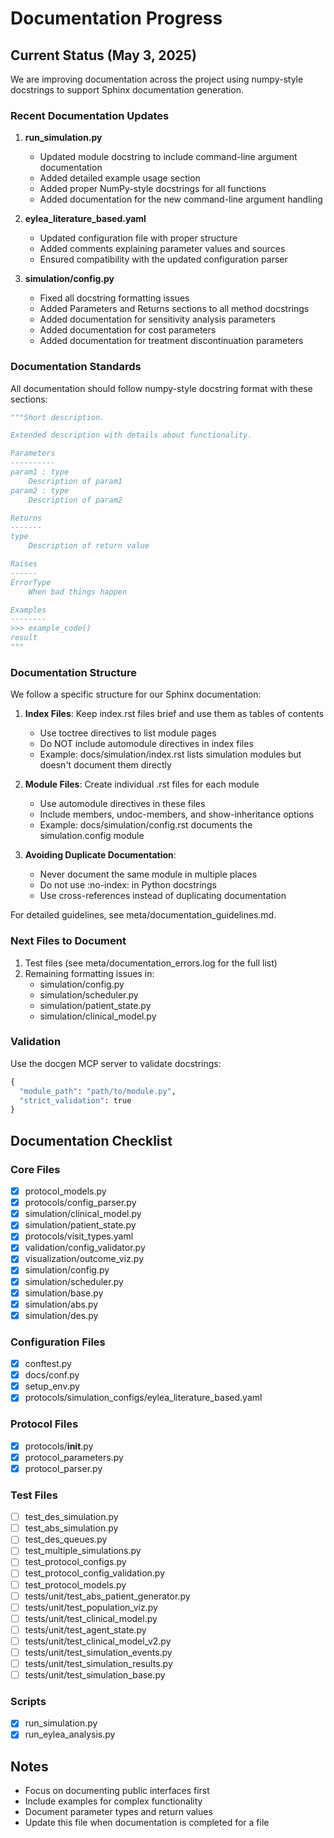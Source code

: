 # Documentation Progress

## Current Status (May 3, 2025)

We are improving documentation across the project using numpy-style docstrings to support Sphinx documentation generation.

### Recent Documentation Updates

1. **run_simulation.py**
   - Updated module docstring to include command-line argument documentation
   - Added detailed example usage section
   - Added proper NumPy-style docstrings for all functions
   - Added documentation for the new command-line argument handling

2. **eylea_literature_based.yaml**
   - Updated configuration file with proper structure
   - Added comments explaining parameter values and sources
   - Ensured compatibility with the updated configuration parser

3. **simulation/config.py**
   - Fixed all docstring formatting issues
   - Added Parameters and Returns sections to all method docstrings
   - Added documentation for sensitivity analysis parameters
   - Added documentation for cost parameters
   - Added documentation for treatment discontinuation parameters

### Documentation Standards

All documentation should follow numpy-style docstring format with these sections:

```python
"""Short description.

Extended description with details about functionality.

Parameters
----------
param1 : type
    Description of param1
param2 : type
    Description of param2

Returns
-------
type
    Description of return value

Raises
------
ErrorType
    When bad things happen

Examples
--------
>>> example_code()
result
"""
```

### Documentation Structure

We follow a specific structure for our Sphinx documentation:

1. **Index Files**: Keep index.rst files brief and use them as tables of contents
   - Use toctree directives to list module pages
   - Do NOT include automodule directives in index files
   - Example: docs/simulation/index.rst lists simulation modules but doesn't document them directly

2. **Module Files**: Create individual .rst files for each module
   - Use automodule directives in these files
   - Include members, undoc-members, and show-inheritance options
   - Example: docs/simulation/config.rst documents the simulation.config module

3. **Avoiding Duplicate Documentation**:
   - Never document the same module in multiple places
   - Do not use :no-index: in Python docstrings
   - Use cross-references instead of duplicating documentation

For detailed guidelines, see meta/documentation_guidelines.md.

### Next Files to Document

1. Test files (see meta/documentation_errors.log for the full list)
2. Remaining formatting issues in:
   - simulation/config.py
   - simulation/scheduler.py
   - simulation/patient_state.py
   - simulation/clinical_model.py

### Validation

Use the docgen MCP server to validate docstrings:
```python
{
  "module_path": "path/to/module.py",
  "strict_validation": true
}
```

## Documentation Checklist

### Core Files
- [x] protocol_models.py
- [x] protocols/config_parser.py  
- [x] simulation/clinical_model.py
- [x] simulation/patient_state.py
- [x] protocols/visit_types.yaml
- [x] validation/config_validator.py
- [x] visualization/outcome_viz.py
- [x] simulation/config.py
- [x] simulation/scheduler.py
- [x] simulation/base.py
- [x] simulation/abs.py
- [x] simulation/des.py

### Configuration Files
- [x] conftest.py
- [x] docs/conf.py
- [x] setup_env.py
- [x] protocols/simulation_configs/eylea_literature_based.yaml

### Protocol Files  
- [x] protocols/__init__.py
- [x] protocol_parameters.py
- [x] protocol_parser.py

### Test Files
- [ ] test_des_simulation.py
- [ ] test_abs_simulation.py
- [ ] test_des_queues.py
- [ ] test_multiple_simulations.py
- [ ] test_protocol_configs.py
- [ ] test_protocol_config_validation.py
- [ ] test_protocol_models.py
- [ ] tests/unit/test_abs_patient_generator.py
- [ ] tests/unit/test_population_viz.py
- [ ] tests/unit/test_clinical_model.py
- [ ] tests/unit/test_agent_state.py
- [ ] tests/unit/test_clinical_model_v2.py
- [ ] tests/unit/test_simulation_events.py
- [ ] tests/unit/test_simulation_results.py
- [ ] tests/unit/test_simulation_base.py

### Scripts
- [x] run_simulation.py
- [x] run_eylea_analysis.py

## Notes

- Focus on documenting public interfaces first
- Include examples for complex functionality
- Document parameter types and return values
- Update this file when documentation is completed for a file
